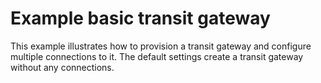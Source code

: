 # Example basic transit gateway

This example illustrates how to provision a transit gateway and configure multiple connections to it. The default settings create a transit gateway without any connections.
